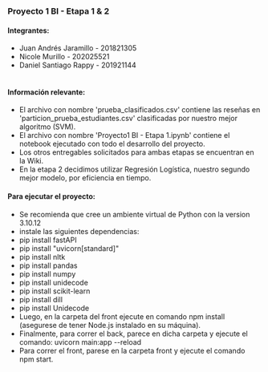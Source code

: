 ### Proyecto 1 BI - Etapa 1 & 2

#### Integrantes:
- Juan Andrés Jaramillo - 201821305
- Nicole Murillo - 202025521
- Daniel Santiago Rappy - 201921144
<br><br>
#### Información relevante:

- El archivo con nombre 'prueba_clasificados.csv' contiene las reseñas en 'particion_prueba_estudiantes.csv' clasificadas por nuestro mejor algoritmo (SVM).
- El archivo con nombre 'Proyecto1 BI - Etapa 1.ipynb' contiene el notebook ejecutado con todo el desarrollo del proyecto.
- Los otros entregables solicitados para ambas etapas se encuentran en la Wiki.
- En la etapa 2 decidimos utilizar Regresión Logística, nuestro segundo mejor modelo, por eficiencia en tiempo.

#### Para ejecutar el proyecto:

- Se recomienda que cree un ambiente virtual de Python con la version 3.10.12
- instale las siguientes dependencias:
- pip install fastAPI
- pip install "uvicorn[standard]"
- pip install nltk
- pip install pandas
- pip install numpy
- pip install unidecode
- pip install scikit-learn
- pip install dill
- pip install Unidecode
- Luego, en la carpeta del front ejecute en comando npm install (asegurese de tener Node.js instalado en su máquina).
- Finalmente, para correr el back, parece en dicha carpeta y ejecute el comando: uvicorn main:app --reload
- Para correr el front, parese en la carpeta front y ejecute el comando npm start.




